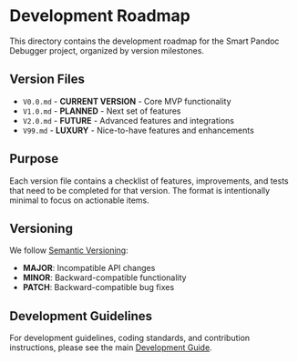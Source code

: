# Development Roadmap

This directory contains the development roadmap for the Smart Pandoc Debugger project, organized by version milestones.

## Version Files

- `V0.0.md` - **CURRENT VERSION** - Core MVP functionality
- `V1.0.md` - **PLANNED** - Next set of features
- `V2.0.md` - **FUTURE** - Advanced features and integrations
- `V99.md` - **LUXURY** - Nice-to-have features and enhancements

## Purpose

Each version file contains a checklist of features, improvements, and tests that need to be completed for that version. The format is intentionally minimal to focus on actionable items.

## Versioning

We follow [Semantic Versioning](https://semver.org/):
- **MAJOR**: Incompatible API changes
- **MINOR**: Backward-compatible functionality
- **PATCH**: Backward-compatible bug fixes

## Development Guidelines

For development guidelines, coding standards, and contribution instructions, please see the main [Development Guide](../DEVELOPMENT.md).
